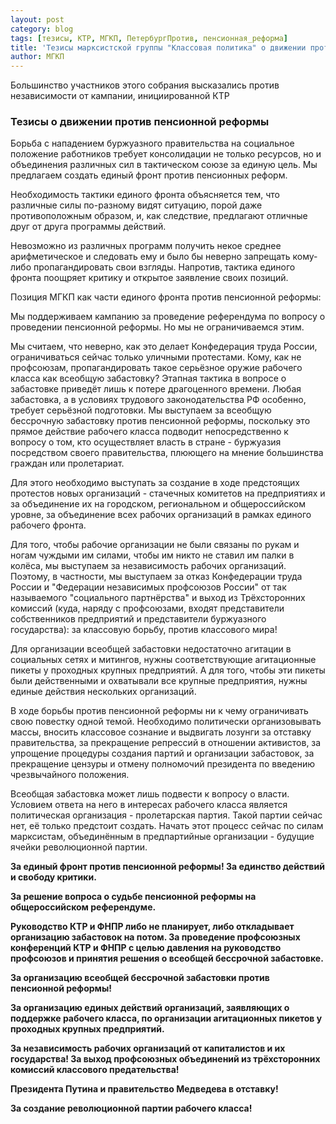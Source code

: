 ```yaml
---
layout: post
category: blog
tags: [тезисы, КТР, МГКП, ПетербургПротив, пенсионная_реформа]
title: 'Тезисы марксистской группы "Классовая политика" о движении против пенсионной реформы, представленные на учредительном собрании штаба "Петербург против повышения пенсионного возраста" 21 июня'
author: МГКП
---
```


Большинство участников этого собрания высказались против независимости от кампании, инициированной КТР

### Тезисы о движении против пенсионной реформы

Борьба с нападением буржуазного правительства на социальное положение работников требует консолидации не только ресурсов, но и объединения различных сил в тактическом союзе за единую цель. Мы предлагаем создать единый фронт против пенсионных реформ.

Необходимость тактики единого фронта объясняется тем, что различные силы по-разному видят ситуацию, порой даже противоположным образом, и, как следствие, предлагают отличные друг от друга программы действий.

Невозможно из различных программ получить некое среднее арифметическое и следовать ему и было бы неверно запрещать кому-либо пропагандировать свои взгляды. Напротив, тактика единого фронта поощряет критику и открытое заявление своих позиций.

Позиция МГКП как части единого фронта против пенсионной реформы:

Мы поддерживаем кампанию за проведение референдума по вопросу о проведении пенсионной реформы. Но мы не ограничиваемся этим.

Мы считаем, что неверно, как это делает Конфедерация труда России, ограничиваться сейчас только уличными протестами. Кому, как не профсоюзам, пропагандировать такое серьёзное оружие рабочего класса как всеобщую забастовку? Этапная тактика в вопросе о забастовке приведёт лишь к потере драгоценного времени. Любая забастовка, а в условиях трудового законодательства РФ особенно, требует серьёзной подготовки. Мы выступаем за всеобщую бессрочную забастовку против пенсионной реформы, поскольку это прямое действие рабочего класса подводит непосредственно к вопросу о том, кто осуществляет власть в стране - буржуазия посредством своего правительства, плюющего на мнение большинства граждан или пролетариат.

Для этого необходимо выступать за создание в ходе предстоящих протестов новых организаций - стачечных комитетов на предприятиях и за объединение их на городском, региональном и общероссийском уровне, за объединение всех рабочих организаций в рамках единого рабочего фронта.

Для того, чтобы рабочие организации не были связаны по рукам и ногам чуждыми им силами, чтобы им никто не ставил им палки в колёса, мы выступаем за независимость рабочих организаций. Поэтому, в частности, мы выступаем за отказ Конфедерации труда России и "Федерации независимых профсоюзов России" от так называемого "социального партнёрства" и выход из Трёхсторонних комиссий (куда, наряду с профсоюзами, входят представители собственников предприятий и представители буржуазного государства): за классовую борьбу, против классового мира!

Для организации всеобщей забастовки недостаточно агитации в социальных сетях и митингов, нужны соответствующие агитационные пикеты у проходных крупных предприятий. А для того, чтобы эти пикеты были действенными и охватывали все крупные предприятия, нужны единые действия нескольких организаций.

В ходе борьбы против пенсионной реформы ни к чему ограничивать свою повестку одной темой. Необходимо политически организовывать массы, вносить классовое сознание и выдвигать лозунги за отставку правительства, за прекращение репрессий в отношении активистов, за упрощение процедуры создания партий и организации забастовок, за прекращение цензуры и отмену полномочий президента по введению чрезвычайного положения.

Всеобщая забастовка может лишь подвести к вопросу о власти. Условием ответа на него в интересах рабочего класса является политическая организация - пролетарская партия. Такой партии сейчас нет, её только предстоит создать. Начать этот процесс сейчас по силам марксистам, объединённым в предпартийные организации - будущие ячейки революционной партии.

**За единый фронт против пенсионной реформы! За единство действий и свободу критики.**

**За решение вопроса о судьбе пенсионной реформы на общероссийском референдуме.**

**Руководство КТР и ФНПР либо не планирует, либо откладывает организацию забастовок на потом. За проведение профсоюзных конференций КТР и ФНПР с целью давления на руководство профсоюзов и принятия решения о всеобщей бессрочной забастовке.**

**За организацию всеобщей бессрочной забастовки против пенсионной реформы!**

**За организацию единых действий организаций, заявляющих о поддержке рабочего класса, по организации агитационных пикетов у проходных крупных предприятий.**

**За независимость рабочих организаций от капиталистов и их государства! За выход профсоюзных объединений из трёхсторонних комиссий классового предательства!**

**Президента Путина и правительство Медведева в отставку!**

**За создание революционной партии рабочего класса!**
